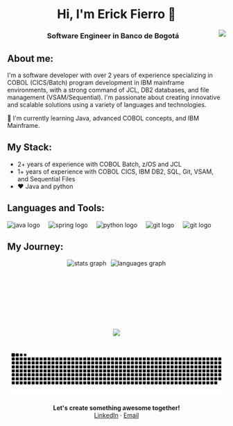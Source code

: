 <h1 align="center">Hi, I'm Erick Fierro 👋 </h1>

<img align="right" src="https://visitor-badge.laobi.icu/badge?page_id=erickfierro.erickfierro&left_color=royalblue&right_color=black"  />

<h3 align="center">Software Engineer in Banco de Bogotá</h3>

## About me:
I'm a software developer with over 2 years of experience specializing in COBOL (CICS/Batch) program development in IBM mainframe environments, with a strong command of JCL, DB2 databases, and file management (VSAM/Sequential). I'm passionate about creating innovative and scalable solutions using a variety of languages and technologies.

🧠 I'm currently learning Java, advanced COBOL concepts, and IBM Mainframe.

## My Stack:
- 2+ years of experience with COBOL Batch, z/OS and JCL
- 1+ years of experience with COBOL CICS, IBM DB2, SQL, Git, VSAM, and Sequential Files
- ❤️ Java and python

## Languages and Tools:
<div>
  <img src="https://skillicons.dev/icons?i=java" height="40" alt="java logo"  />
  <img width="12" />
  <img src="https://skillicons.dev/icons?i=spring" height="40" alt="spring logo"  />
  <img width="12" />
  <img src="https://skillicons.dev/icons?i=py" height="40" alt="python logo"  />
  <img width="12" />
  <img src="https://skillicons.dev/icons?i=git" height="40" alt="git logo"  />
  <img width="12" />
  <img src="https://skillicons.dev/icons?i=github" height="40" alt="git logo"  />
</div>

## My Journey:
<div style="display: flex; justify-content: center; gap: 10px; flex-wrap: wrap;">
  <img src="https://github-readme-stats.vercel.app/api?username=erickfierro&hide_title=false&hide_rank=false&show_icons=true&include_all_commits=true&count_private=true&disable_animations=false&theme=dark&locale=en&hide_border=true&order=1&custom_title=Stats" height="150" alt="stats graph" />
  <img src="https://github-readme-stats.vercel.app/api/top-langs?username=erickfierro&locale=en&hide_title=false&layout=compact&card_width=320&langs_count=6&theme=dark&hide_border=true&order=2" height="150" alt="languages graph" />
</div>
<div style="display: flex; justify-content: center; margin-top: 10px;">
  <img src="https://github-readme-streak-stats-seven-azure.vercel.app/?user=erickfierro&theme=dark&hide_border=true&short_numbers=true&date_format=j%20M%5B%20Y%5D&mode=weekly" />
</div>

##
<div align="center">
  <img src="https://raw.githubusercontent.com/erickfierro/erickfierro/output/snake.svg" alt="Snake animation" />
</div>

<p align=center>
  <b>Let's create something awesome together!</b> <br>
  <a href="https://www.linkedin.com/in/erick-stiven-fierro-perdomo">LinkedIn</a> · <a href="mailto:fierroperdomoerickstiven@gmail.com">Email</a>
</p

